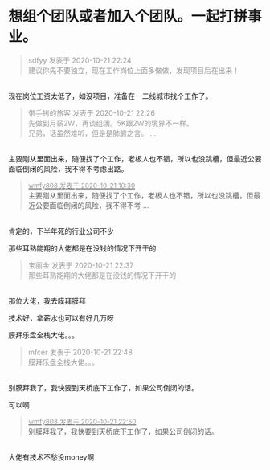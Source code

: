 # 想组个团队或者加入个团队。一起打拼事业。


<div class="quote"><blockquote><font color="#999999">sdfyy 发表于 2020-10-21 22:24</font><br />
<font color="#999999">建议你先不要独立，现在工作岗位上面多做做，发现项目后在出来！</font></blockquote></div><br />
现在岗位工资太低了，如没项目，准备在一二线城市找个工作了。

<div class="quote"><blockquote><font color="#999999">带手铐的旅客 发表于 2020-10-21 22:26</font><br />
<font color="#999999">先做到月薪2W，再谈组团。5K跟2W的境界不一样。<br />
兄弟，话虽然难听，但是是肺腑之言。 ...</font></blockquote></div><br />
主要刚从里面出来，随便找了个工作，老板人也不错，所以也没跳槽，但最近公要面临倒闭的风险，我不得不考虑出路。

<div class="quote"><blockquote><font size="2"><a href="https://www.hostloc.com/forum.php?mod=redirect&amp;goto=findpost&amp;pid=9333638&amp;ptid=756946" target="_blank"><font color="#999999">wmfy808 发表于 2020-10-21 10:30</font></a></font><br />
主要刚从里面出来，随便找了个工作，老板人也不错，所以也没跳槽，但最近公要面临倒闭的风险，我不得不考 ...</blockquote></div><br />
肯定的，下半年死的行业公司不少

那些耳熟能翔的大佬都是在没钱的情况下开干的

<div class="quote"><blockquote><font color="#999999">宝丽金 发表于 2020-10-21 22:37</font><br />
<font color="#999999">那些耳熟能翔的大佬都是在没钱的情况下开干的</font></blockquote></div><br />
那位大佬，我去膜拜膜拜

技术好，拿薪水也可以有好几万呀

膜拜乐盘全栈大佬。。。

<div class="quote"><blockquote><font color="#999999">mfcer 发表于 2020-10-21 22:48</font><br />
<font color="#999999">膜拜乐盘全栈大佬。。。</font></blockquote></div><br />
别膜拜我了，我快要到天桥底下工作了，如果公司倒闭的话。

可以啊

<div class="quote"><blockquote><font size="2"><a href="https://www.hostloc.com/forum.php?mod=redirect&amp;goto=findpost&amp;pid=9333732&amp;ptid=756946" target="_blank"><font color="#999999">wmfy808 发表于 2020-10-21 22:50</font></a></font><br />
别膜拜我了，我快要到天桥底下工作了，如果公司倒闭的话。</blockquote></div><br />
大佬有技术不愁没money啊
